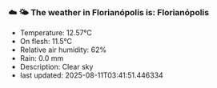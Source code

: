 ### ☁️ 🌤️  The weather in Florianópolis is: Florianópolis

- Temperature: 12.57°C
- On flesh: 11.5°C
- Relative air humidity: 62%
- Rain: 0.0 mm
- Description: Clear sky
- last updated: 2025-08-11T03:41:51.446334
